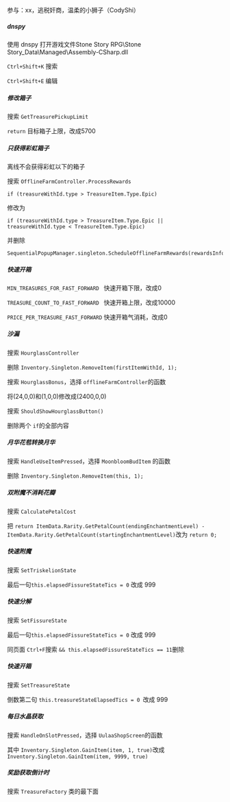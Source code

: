 参与：xx，逃税奸商，温柔的小狮子（CodyShi）

##### dnspy

使用 dnspy 打开游戏文件Stone Story RPG\Stone Story_Data\Managed\Assembly-CSharp.dll



`Ctrl+Shift+K` 搜索

`Ctrl+Shift+E` 编辑



##### 修改箱子

搜索 `GetTreasurePickupLimit`   

`return`   目标箱子上限，改成5700



##### 只获得彩虹箱子

离线不会获得彩虹以下的箱子

搜索 `OfflineFarmController.ProcessRewards`

```
if (treasureWithId.type > TreasureItem.Type.Epic) 
```

修改为

```
if (treasureWithId.type > TreasureItem.Type.Epic || treasureWithId.type < TreasureItem.Type.Epic)
```

并删除

    SequentialPopupManager.singleton.ScheduleOfflineFarmRewards(rewardsInfo);





##### 快速开箱

`MIN_TREASURES_FOR_FAST_FORWARD ` 快速开箱下限，改成0

`TREASURE_COUNT_TO_FAST_FORWARD ` 快速开箱上限，改成10000

`PRICE_PER_TREASURE_FAST_FORWARD` 快速开箱气消耗，改成0



##### 沙漏

搜索 `HourglassController`

删除 `Inventory.Singleton.RemoveItem(firstItemWithId, 1);`



搜索 `HourglassBonus`，选择 `offlineFarmController`的函数

将(24,0,0)和(1,0,0)修改成(2400,0,0)



搜索 `ShouldShowHourglassButton()`

删除两个 `if`的全部内容



##### 月华花苞转换月华

搜索 `HandleUseItemPressed`，选择 `MoonbloomBudItem` 的函数

删除 `Inventory.Singleton.RemoveItem(this, 1);`



##### 双附魔不消耗花瓣

搜索 `CalculatePetalCost`

把 `return ItemData.Rarity.GetPetalCount(endingEnchantmentLevel) - ItemData.Rarity.GetPetalCount(startingEnchantmentLevel)`改为 `return 0;`



##### 快速附魔

搜索 `SetTriskelionState`

最后一句`this.elapsedFissureStateTics = 0` 改成  999



##### 快速分解

搜索 `SetFissureState`

最后一句`this.elapsedFissureStateTics = 0` 改成  999

同页面 `Ctrl+F`搜索 `&& this.elapsedFissureStateTics == 11`删除



##### 快速开箱

搜索 `SetTreasureState`

倒数第二句 `this.treasureStateElapsedTics = 0 `改成 999



##### 每日水晶获取

搜索 `HandleOnSlotPressed`，选择 `UulaaShopScreen`的函数

其中 `Inventory.Singleton.GainItem(item, 1, true)`改成 `Inventory.Singleton.GainItem(item, 9999, true)`



##### 奖励获取倒计时

搜索 `TreasureFactory` 类的最下面

